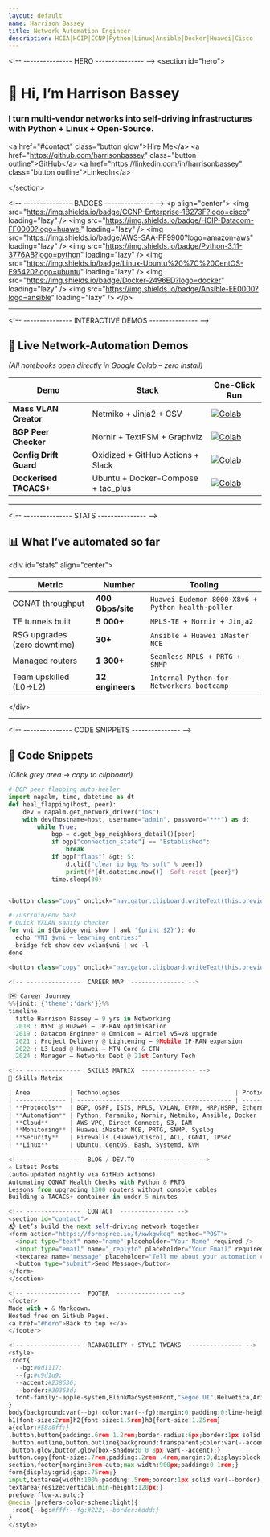 ```yaml
---
layout: default
name: Harrison Bassey
title: Network Automation Engineer
description: HCIA│HCIP│CCNP│Python│Linux│Ansible│Docker│Huawei│Cisco
---
```


&lt;!-- ---------------  HERO  --------------- --&gt;
&lt;section id="hero"&gt;

# 👋 Hi, I’m **Harrison Bassey**  
### I turn **multi-vendor networks** into **self-driving infrastructures** with **Python + Linux + Open-Source**.

&lt;a href="#contact" class="button glow"&gt;Hire Me&lt;/a&gt;
&lt;a href="https://github.com/harrisonbassey" class="button outline"&gt;GitHub&lt;/a&gt;
&lt;a href="https://linkedin.com/in/harrisonbassey" class="button outline"&gt;LinkedIn&lt;/a&gt;

&lt;/section&gt;

&lt;!-- ---------------  BADGES  --------------- --&gt;
&lt;p align="center"&gt;
  &lt;img src="https://img.shields.io/badge/CCNP-Enterprise-1B273F?logo=cisco" loading="lazy" /&gt;
  &lt;img src="https://img.shields.io/badge/HCIP-Datacom-FF0000?logo=huawei" loading="lazy" /&gt;
  &lt;img src="https://img.shields.io/badge/AWS-SAA-FF9900?logo=amazon-aws" loading="lazy" /&gt;
  &lt;img src="https://img.shields.io/badge/Python-3.11-3776AB?logo=python" loading="lazy" /&gt;
  &lt;img src="https://img.shields.io/badge/Linux-Ubuntu%20%7C%20CentOS-E95420?logo=ubuntu" loading="lazy" /&gt;
  &lt;img src="https://img.shields.io/badge/Docker-2496ED?logo=docker" loading="lazy" /&gt;
  &lt;img src="https://img.shields.io/badge/Ansible-EE0000?logo=ansible" loading="lazy" /&gt;
&lt;/p&gt;

---

&lt;!-- ---------------  INTERACTIVE DEMOS  --------------- --&gt;
## 🚀 Live Network-Automation Demos
*(All notebooks open directly in Google Colab – zero install)*

| Demo | Stack | One-Click Run |
|------|-------|---------------|
| **Mass VLAN Creator** | Netmiko + Jinja2 + CSV | [![Colab](https://colab.research.google.com/assets/colab-badge.svg)](https://colab.research.google.com/github/harrisonbassey/netauto-lab/blob/main/mass_vlan.ipynb) |
| **BGP Peer Checker** | Nornir + TextFSM + Graphviz | [![Colab](https://colab.research.google.com/assets/colab-badge.svg)](https://colab.research.google.com/github/harrisonbassey/netauto-lab/blob/main/bgp_peer.ipynb) |
| **Config Drift Guard** | Oxidized + GitHub Actions + Slack | [![Colab](https://colab.research.google.com/assets/colab-badge.svg)](https://colab.research.google.com/github/harrisonbassey/netauto-lab/blob/main/drift_guard.ipynb) |
| **Dockerised TACACS+** | Ubuntu + Docker-Compose + tac_plus | [![Colab](https://colab.research.google.com/assets/colab-badge.svg)](https://colab.research.google.com/github/harrisonbassey/netauto-lab/blob/main/tacacs_docker.ipynb) |

---

&lt;!-- ---------------  STATS  --------------- --&gt;
## 📊 What I’ve automated so far
&lt;div id="stats" align="center"&gt;

| Metric | Number | Tooling |
|--------|--------|---------|
| CGNAT throughput | **400 Gbps/site** | `Huawei Eudemon 8000-X8v6 + Python health-poller` |
| TE tunnels built | **5 000+** | `MPLS-TE + Nornir + Jinja2` |
| RSG upgrades (zero downtime) | **30+** | `Ansible + Huawei iMaster NCE` |
| Managed routers | **1 300+** | `Seamless MPLS + PRTG + SNMP` |
| Team upskilled (L0→L2) | **12 engineers** | `Internal Python-for-Networkers bootcamp` |

&lt;/div&gt;

---

&lt;!-- ---------------  CODE SNIPPETS  --------------- --&gt;
## 🧪 Code Snippets
*(Click grey area → copy to clipboard)*

```python
# BGP peer flapping auto-healer
import napalm, time, datetime as dt
def heal_flapping(host, peer):
    dev = napalm.get_network_driver("ios")
    with dev(hostname=host, username="admin", password="***") as d:
        while True:
            bgp = d.get_bgp_neighbors_detail()[peer]
            if bgp["connection_state"] == "Established":
                break
            if bgp["flaps"] &gt; 5:
                d.cli(["clear ip bgp %s soft" % peer])
                print(f"{dt.datetime.now()}  Soft-reset {peer}")
            time.sleep(30)


<button class="copy" onclick="navigator.clipboard.writeText(this.previousElementSibling.textContent)">

#!/usr/bin/env bash
# Quick VXLAN sanity checker
for vni in $(bridge vni show | awk '{print $2}'); do
  echo "VNI $vni – learning entries:"
  bridge fdb show dev vxlan$vni | wc -l
done

<button class="copy" onclick="navigator.clipboard.writeText(this.previousElementSibling.textContent)">

<!-- ---------------  CAREER MAP  --------------- -->

🗺️ Career Journey
%%{init: {'theme':'dark'}}%%
timeline
  title Harrison Bassey – 9 yrs in Networking
  2018 : NYSC @ Huawei – IP-RAN optimisation
  2019 : Datacom Engineer @ Omnicom – Airtel v5→v8 upgrade
  2021 : Project Delivery @ Lightening – 9Mobile IP-RAN expansion
  2022 : L3 Lead @ Huawei – MTN Core & CTN
  2024 : Manager – Networks Dept @ 21st Century Tech

<!-- ---------------  SKILLS MATRIX  --------------- -->
🧰 Skills Matrix

| Area           | Technologies                                | Proficiency |
| -------------- | ------------------------------------------- | ----------- |
| **Protocols**  | BGP, OSPF, ISIS, MPLS, VXLAN, EVPN, HRP/HSRP, Ethernet  | ★★★★★       |
| **Automation** | Python, Paramiko, Nornir, Netmiko, Ansible, Docker      | ★★★★★       |
| **Cloud**      | AWS VPC, Direct-Connect, S3, IAM                        | ★★★☆☆       |
| **Monitoring** | Huawei iMaster NCE, PRTG, SNMP, Syslog                  | ★★★★☆       |
| **Security**   | Firewalls (Huawei/Cisco), ACL, CGNAT, IPSec             | ★★★★☆       |
| **Linux**      | Ubuntu, CentOS, Bash, Systemd, KVM                      | ★★★★★       |

<!-- ---------------  BLOG / DEV.TO  --------------- -->
✍️ Latest Posts
(auto-updated nightly via GitHub Actions)
Automating CGNAT Health Checks with Python & PRTG
Lessons from upgrading 1300 routers without console cables
Building a TACACS+ container in under 5 minutes

<!-- ---------------  CONTACT  --------------- -->
<section id="contact">
📬 Let’s build the next self-driving network together
<form action="https://formspree.io/f/xwkgwkeq" method="POST">
  <input type="text" name="name" placeholder="Your Name" required />
  <input type="email" name="_replyto" placeholder="Your Email" required />
  <textarea name="message" placeholder="Tell me about your automation challenge..." required></textarea>
  <button type="submit">Send Message</button>
</form>
</section>

<!-- ---------------  FOOTER  --------------- -->
<footer>
Made with ❤️ & Markdown.  
Hosted free on GitHub Pages.  
<a href="#hero">Back to top ↑</a>
</footer>

<!-- ---------------  READABILITY + STYLE TWEAKS  --------------- -->
<style>
:root{
  --bg:#0d1117;
  --fg:#c9d1d9;
  --accent:#238636;
  --border:#30363d;
  font-family:-apple-system,BlinkMacSystemFont,"Segoe UI",Helvetica,Arial,sans-serif;
}
body{background:var(--bg);color:var(--fg);margin:0;padding:0;line-height:1.6;}
h1{font-size:2rem}h2{font-size:1.5rem}h3{font-size:1.25rem}
a{color:#58a6ff;}
.button,button{padding:.6rem 1.2rem;border-radius:6px;border:1px solid var(--border);background:var(--accent);color:#fff;cursor:pointer;margin:.25rem;display:inline-block;text-align:center;}
.button.outline,button.outline{background:transparent;color:var(--accent);}
.button.glow,button.glow{box-shadow:0 0 8px var(--accent);}
button.copy{font-size:.7rem;padding:.2rem .4rem;margin:0;display:block;margin-top:-1rem;}
section,footer{margin:3rem auto;max-width:900px;padding:0 1rem;}
form{display:grid;gap:.75rem;}
input,textarea{width:100%;padding:.5rem;border:1px solid var(--border);border-radius:6px;background:#161b22;color:var(--fg);}
textarea{resize:vertical;min-height:120px;}
pre{overflow-x:auto;}
@media (prefers-color-scheme:light){
 :root{--bg:#fff;--fg:#222;--border:#ddd;}
}
</style>
